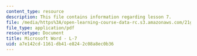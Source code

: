 ```yaml
---
content_type: resource
description: This file contains information regarding lesson 7.
file: /media/https%3A/open-learning-course-data-rc.s3.amazonaws.com/21g-110-chinese-iv-streamlined-spring-2004/a7e142cd1161db41e8242c08a8ec0b36_MIT21G_110S04_L_7.pdf
file_type: application/pdf
resourcetype: Document
title: Microsoft Word - L-7
uid: a7e142cd-1161-db41-e824-2c08a8ec0b36
---
```

